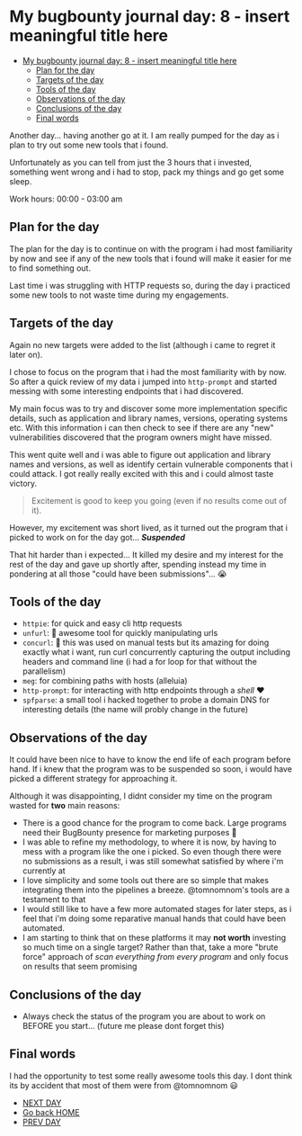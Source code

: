 # My bugbounty journal day: 8 - insert meaningful title here
- [My bugbounty journal day: 8 - insert meaningful title here](#my-bugbounty-journal-day-8---insert-meaningful-title-here)
  - [Plan for the day](#plan-for-the-day)
  - [Targets of the day](#targets-of-the-day)
  - [Tools of the day](#tools-of-the-day)
  - [Observations of the day](#observations-of-the-day)
  - [Conclusions of the day](#conclusions-of-the-day)
  - [Final words](#final-words)

Another day... having another go at it. I am really pumped for the day as i plan to try out some new tools that i found.

Unfortunately as you can tell from just the 3 hours that i invested, something went wrong and i had to stop, pack my things and go get some sleep.

Work hours: 00:00 - 03:00 am

## Plan for the day
The plan for the day is to continue on with the program i had most familiarity by now and see if any of the new tools that i found will make it easier for me to find something out.

Last time i was struggling with HTTP requests so, during the day i practiced some new tools to not waste time during my engagements.

## Targets of the day
Again no new targets were added to the list (although i came to regret it later on).

I chose to focus on the program that i had the most familiarity with by now. So after a quick review of my data i jumped into `http-prompt` and started messing with some interesting endpoints that i had discovered.

My main focus was to try and discover some more implementation specific details, such as application and library names, versions, operating systems etc. With this information i can then check to see if there are any "new" vulnerabilities discovered that the program owners might have missed.

This went quite well and i was able to figure out application and library names and versions, as well as identify certain vulnerable components that i could attack. I got really really excited with this and i could almost taste victory.

> Excitement is good to keep you going (even if no results come out of it).

However, my excitement was short lived, as it turned out the program that i picked to work on for the day got... **_Suspended_**

That hit harder than i expected... It killed my desire and my interest for the rest of the day and gave up shortly after, spending instead my time in pondering at all those "could have been submissions"... :sob:

## Tools of the day
* `httpie`: for quick and easy cli http requests
* `unfurl`: :exploding_head: awesome tool for quickly manipulating urls
* `concurl`: :exploding_head: this was used on manual tests but its amazing for doing exactly what i want, run curl concurrently capturing the output including headers and command line (i had a for loop for that without the parallelism)
* `meg`: for combining paths with hosts (alleluia)
* `http-prompt`: for interacting with http endpoints through a _shell_ :heart:
* `spfparse`: a small tool i hacked together to probe a domain DNS for interesting details (the name will probly change in the future)

## Observations of the day

It could have been nice to have to know the end life of each program before hand. If i knew that the program was to be suspended so soon, i would have picked a different strategy for approaching it.

Although it was disappointing, I didnt consider my time on the program wasted for **two** main reasons:
* There is a good chance for the program to come back. Large programs need their BugBounty presence for marketing purposes :rofl:
* I was able to refine my methodology, to where it is now, by having to mess with a program like the one i picked. So even though there were no submissions as a result, i was still somewhat satisfied by where i'm currently at
* I love simplicity and some tools out there are so simple that makes integrating them into the pipelines a breeze. @tomnomnom's tools are a testament to that
* I would still like to have a few more automated stages for later steps, as i feel that i'm doing some reparative manual hands that could have been automated.
* I am starting to think that on these platforms it may **not worth** investing so much time on a single target? Rather than that, take a more "brute force" approach of _scan everything from every program_ and only focus on results that seem promising

## Conclusions of the day

* Always check the status of the program you are about to work on BEFORE you start... (future me please dont forget this)

## Final words
I had the opportunity to test some really awesome tools this day. I dont think its by accident that most of them were from @tomnomnom :smiley:

- [NEXT DAY](day+1.md)
- [Go back HOME](../)
- [PREV DAY](day-1.md)